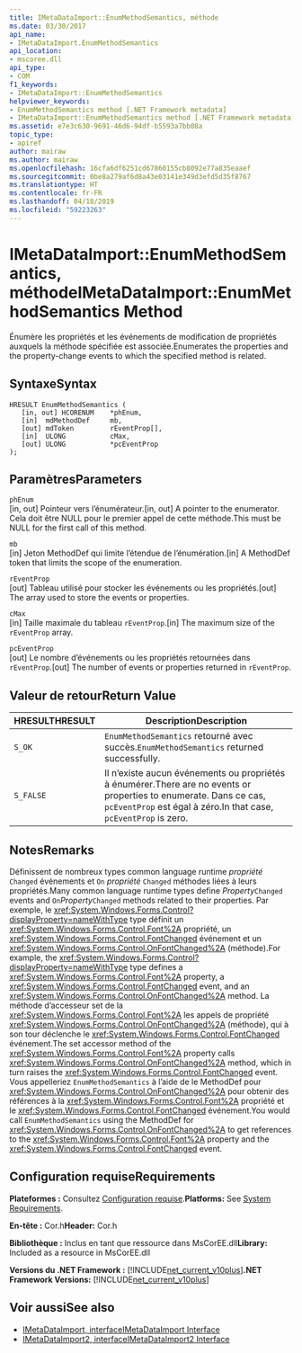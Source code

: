 ```yaml
---
title: IMetaDataImport::EnumMethodSemantics, méthode
ms.date: 03/30/2017
api_name:
- IMetaDataImport.EnumMethodSemantics
api_location:
- mscoree.dll
api_type:
- COM
f1_keywords:
- IMetaDataImport::EnumMethodSemantics
helpviewer_keywords:
- EnumMethodSemantics method [.NET Framework metadata]
- IMetaDataImport::EnumMethodSemantics method [.NET Framework metadata]
ms.assetid: e7e3c630-9691-46d6-94df-b5593a7bb08a
topic_type:
- apiref
author: mairaw
ms.author: mairaw
ms.openlocfilehash: 16cfa6df6251cd67860155cb8092e77a835eaaef
ms.sourcegitcommit: 0be8a279af6d8a43e03141e349d3efd5d35f8767
ms.translationtype: HT
ms.contentlocale: fr-FR
ms.lasthandoff: 04/18/2019
ms.locfileid: "59223263"
---
```

# <a name="imetadataimportenummethodsemantics-method"></a><span data-ttu-id="67382-102">IMetaDataImport::EnumMethodSemantics, méthode</span><span class="sxs-lookup"><span data-stu-id="67382-102">IMetaDataImport::EnumMethodSemantics Method</span></span>
<span data-ttu-id="67382-103">Énumère les propriétés et les événements de modification de propriétés auxquels la méthode spécifiée est associée.</span><span class="sxs-lookup"><span data-stu-id="67382-103">Enumerates the properties and the property-change events to which the specified method is related.</span></span>  
  
## <a name="syntax"></a><span data-ttu-id="67382-104">Syntaxe</span><span class="sxs-lookup"><span data-stu-id="67382-104">Syntax</span></span>  
  
```  
HRESULT EnumMethodSemantics (  
   [in, out] HCORENUM    *phEnum,  
   [in]  mdMethodDef     mb,   
   [out] mdToken         rEventProp[],  
   [in]  ULONG           cMax,  
   [out] ULONG           *pcEventProp  
);  
```  
  
## <a name="parameters"></a><span data-ttu-id="67382-105">Paramètres</span><span class="sxs-lookup"><span data-stu-id="67382-105">Parameters</span></span>  
 `phEnum`  
 <span data-ttu-id="67382-106">[in, out] Pointeur vers l’énumérateur.</span><span class="sxs-lookup"><span data-stu-id="67382-106">[in, out] A pointer to the enumerator.</span></span> <span data-ttu-id="67382-107">Cela doit être NULL pour le premier appel de cette méthode.</span><span class="sxs-lookup"><span data-stu-id="67382-107">This must be NULL for the first call of this method.</span></span>  
  
 `mb`  
 <span data-ttu-id="67382-108">[in] Jeton MethodDef qui limite l’étendue de l’énumération.</span><span class="sxs-lookup"><span data-stu-id="67382-108">[in] A MethodDef token that limits the scope of the enumeration.</span></span>  
  
 `rEventProp`  
 <span data-ttu-id="67382-109">[out] Tableau utilisé pour stocker les événements ou les propriétés.</span><span class="sxs-lookup"><span data-stu-id="67382-109">[out] The array used to store the events or properties.</span></span>  
  
 `cMax`  
 <span data-ttu-id="67382-110">[in] Taille maximale du tableau `rEventProp`.</span><span class="sxs-lookup"><span data-stu-id="67382-110">[in] The maximum size of the `rEventProp` array.</span></span>  
  
 `pcEventProp`  
 <span data-ttu-id="67382-111">[out] Le nombre d’événements ou les propriétés retournées dans `rEventProp`.</span><span class="sxs-lookup"><span data-stu-id="67382-111">[out] The number of events or properties returned in `rEventProp`.</span></span>  
  
## <a name="return-value"></a><span data-ttu-id="67382-112">Valeur de retour</span><span class="sxs-lookup"><span data-stu-id="67382-112">Return Value</span></span>  
  
|<span data-ttu-id="67382-113">HRESULT</span><span class="sxs-lookup"><span data-stu-id="67382-113">HRESULT</span></span>|<span data-ttu-id="67382-114">Description</span><span class="sxs-lookup"><span data-stu-id="67382-114">Description</span></span>|  
|-------------|-----------------|  
|`S_OK`|<span data-ttu-id="67382-115">`EnumMethodSemantics` retourné avec succès.</span><span class="sxs-lookup"><span data-stu-id="67382-115">`EnumMethodSemantics` returned successfully.</span></span>|  
|`S_FALSE`|<span data-ttu-id="67382-116">Il n’existe aucun événements ou propriétés à énumérer.</span><span class="sxs-lookup"><span data-stu-id="67382-116">There are no events or properties to enumerate.</span></span> <span data-ttu-id="67382-117">Dans ce cas, `pcEventProp` est égal à zéro.</span><span class="sxs-lookup"><span data-stu-id="67382-117">In that case, `pcEventProp` is zero.</span></span>|  
  
## <a name="remarks"></a><span data-ttu-id="67382-118">Notes</span><span class="sxs-lookup"><span data-stu-id="67382-118">Remarks</span></span>  
 <span data-ttu-id="67382-119">Définissent de nombreux types common language runtime *propriété* `Changed` événements et `On` *propriété* `Changed` méthodes liées à leurs propriétés.</span><span class="sxs-lookup"><span data-stu-id="67382-119">Many common language runtime types define *Property*`Changed` events and `On`*Property*`Changed` methods related to their properties.</span></span> <span data-ttu-id="67382-120">Par exemple, le <xref:System.Windows.Forms.Control?displayProperty=nameWithType> type définit un <xref:System.Windows.Forms.Control.Font%2A> propriété, un <xref:System.Windows.Forms.Control.FontChanged> événement et un <xref:System.Windows.Forms.Control.OnFontChanged%2A> (méthode).</span><span class="sxs-lookup"><span data-stu-id="67382-120">For example, the <xref:System.Windows.Forms.Control?displayProperty=nameWithType> type defines a <xref:System.Windows.Forms.Control.Font%2A> property, a <xref:System.Windows.Forms.Control.FontChanged> event, and an <xref:System.Windows.Forms.Control.OnFontChanged%2A> method.</span></span> <span data-ttu-id="67382-121">La méthode d’accesseur set de la <xref:System.Windows.Forms.Control.Font%2A> les appels de propriété <xref:System.Windows.Forms.Control.OnFontChanged%2A> (méthode), qui à son tour déclenche le <xref:System.Windows.Forms.Control.FontChanged> événement.</span><span class="sxs-lookup"><span data-stu-id="67382-121">The set accessor method of the <xref:System.Windows.Forms.Control.Font%2A> property calls <xref:System.Windows.Forms.Control.OnFontChanged%2A> method, which in turn raises the <xref:System.Windows.Forms.Control.FontChanged> event.</span></span> <span data-ttu-id="67382-122">Vous appelleriez `EnumMethodSemantics` à l’aide de le MethodDef pour <xref:System.Windows.Forms.Control.OnFontChanged%2A> pour obtenir des références à la <xref:System.Windows.Forms.Control.Font%2A> propriété et le <xref:System.Windows.Forms.Control.FontChanged> événement.</span><span class="sxs-lookup"><span data-stu-id="67382-122">You would call `EnumMethodSemantics` using the MethodDef for <xref:System.Windows.Forms.Control.OnFontChanged%2A> to get references to the <xref:System.Windows.Forms.Control.Font%2A> property and the <xref:System.Windows.Forms.Control.FontChanged> event.</span></span>  
  
## <a name="requirements"></a><span data-ttu-id="67382-123">Configuration requise</span><span class="sxs-lookup"><span data-stu-id="67382-123">Requirements</span></span>  
 <span data-ttu-id="67382-124">**Plateformes :** Consultez [Configuration requise](../../../../docs/framework/get-started/system-requirements.md).</span><span class="sxs-lookup"><span data-stu-id="67382-124">**Platforms:** See [System Requirements](../../../../docs/framework/get-started/system-requirements.md).</span></span>  
  
 <span data-ttu-id="67382-125">**En-tête :** Cor.h</span><span class="sxs-lookup"><span data-stu-id="67382-125">**Header:** Cor.h</span></span>  
  
 <span data-ttu-id="67382-126">**Bibliothèque :** Inclus en tant que ressource dans MsCorEE.dll</span><span class="sxs-lookup"><span data-stu-id="67382-126">**Library:** Included as a resource in MsCorEE.dll</span></span>  
  
 <span data-ttu-id="67382-127">**Versions du .NET Framework :** [!INCLUDE[net_current_v10plus](../../../../includes/net-current-v10plus-md.md)]</span><span class="sxs-lookup"><span data-stu-id="67382-127">**.NET Framework Versions:** [!INCLUDE[net_current_v10plus](../../../../includes/net-current-v10plus-md.md)]</span></span>  
  
## <a name="see-also"></a><span data-ttu-id="67382-128">Voir aussi</span><span class="sxs-lookup"><span data-stu-id="67382-128">See also</span></span>

- [<span data-ttu-id="67382-129">IMetaDataImport, interface</span><span class="sxs-lookup"><span data-stu-id="67382-129">IMetaDataImport Interface</span></span>](../../../../docs/framework/unmanaged-api/metadata/imetadataimport-interface.md)
- [<span data-ttu-id="67382-130">IMetaDataImport2, interface</span><span class="sxs-lookup"><span data-stu-id="67382-130">IMetaDataImport2 Interface</span></span>](../../../../docs/framework/unmanaged-api/metadata/imetadataimport2-interface.md)
